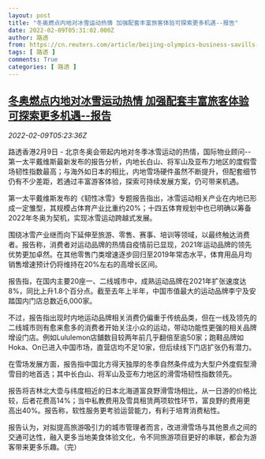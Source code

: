 ```yaml
---
layout: post
title: "冬奥燃点内地对冰雪运动热情 加强配套丰富旅客体验可探索更多机遇--报告"
date: 2022-02-09T05:31:02.000Z
author: 路透
from: https://cn.reuters.com/article/beijing-olympics-business-savills-0209-idCNKBS2KE0D6
tags: [ 路透 ]
comments: True
categories: [ 路透 ]
---
```

<!--1644384662000-->
[冬奥燃点内地对冰雪运动热情 加强配套丰富旅客体验可探索更多机遇--报告](https://cn.reuters.com/article/beijing-olympics-business-savills-0209-idCNKBS2KE0D6)
------

<div>
<div><i>2022-02-09T05:23:36Z</i></div><p>路透香港2月9日 - 北京冬奥会带起内地对冬季冰雪运动的热情，国际物业顾问--第一太平戴维斯最新发布的报告分析，内地长白山、将军山及亚布力地区的度假雪场韧性指数最高；与海外如日本的相比，内地雪场硬件虽然不断提升，但配套细节仍有不少差距，若通过丰富游客体验，探索可持续发展方案，仍可带来机遇。</p><p>第一太平戴维斯发布的《韧性冰雪》专题报告指出，冰雪运动相关产业在内地已形成一定雏型，其规模占体育产业比重约20%；十四五体育规划中也已明确以筹备2022年冬奥为契机，实现冰雪运动跨越式发展。</p><p>围绕冰雪产业继而向下延伸至旅游、零售、赛事、培训等领域，以最终触达消费者。报告称，消费者对运动品牌的热情自疫情前已显现，2021年运动品牌的领先优势更加卓然。在其他零售门类增速逐步回归至2019年常态水平，体育用品月均销售增速预计仍将维持在20%左右的高增长区间。</p><p>报告指，在国内主要20座一、二线城市中，成熟运动品牌在2021年扩张速度达8%，同比上升1.8个百分点。截至去年上半年，中国市值最大的运动品牌李宁及安踏国内门店总数近6,000家。</p><p>不过，报告指出现时内地运动品牌相关消费仍偏重于传统品类，但在一线及领先的二线城市则有愈来愈多的消费者开始关注小众的运动，带动功能性更强的相关品牌增设门店。例如Lululemon店舖数目较两年前几乎翻倍至逾50家；跑鞋品牌如Hoka、On已进入中国市场，直营店均不足10家，但后续线下门店扩张仍有潜力。</p><p>在雪场发展方面，报告指中国北方得天独厚的冬季自然条件成为大型户外度假型滑雪目的地首选；其中长白山、将军山及亚布力地区的滑雪场韧性指数领先。</p><p>报告将吉林北大壶与纬度相近的日本北海道富良野滑雪场相比，从一日游的价格比较，后者花费高14%；当中私教费用及雪具租赁两项软性环节，富良野的费用更高出40%。报告称，软性服务更考验运营能力，有利于培育消费粘性。</p><p>报告认为，对拟提高旅游吸引力的城市管理者而言，改进滑雪场与其他景点之间的交通可达性，融入更多当地美食体验文化，令不同旅游项目更好的串联，都会为游客带来更多乐趣。（完）</p>
</div>
